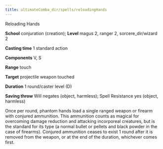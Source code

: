 ```yaml
---
title: ultimateComba_dir/spells/reloadingHands
---
```

Reloading Hands

**School** conjuration (creation); **Level** magus 2, ranger 2, sorcere_dir/wizard 2

**Casting time** 1 standard action

**Components** V, S

**Range** touch

**Target** projectile weapon touched

**Duration** 1 round/caster level (D)

**Saving throw** Will negates (object, harmless); Spell Resistance yes (object, harmless)

Once per round, phantom hands load a single ranged weapon or firearm with conjured ammunition. This ammunition counts as magical for overcoming damage reduction and attacking incorporeal creatures, but is the standard for its type (a normal bullet or pellets and black powder in the case of firearms). Conjured ammunition ceases to exist 1 round after it is removed from the weapon, or at the end of the duration, whichever comes first.

